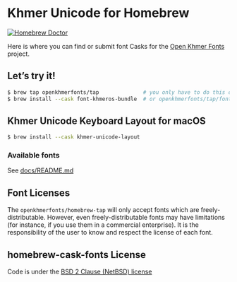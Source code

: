 # Khmer Unicode for Homebrew

[![Homebrew Doctor][github-ci-brew-badge]][github-ci-brew-url]

Here is where you can find or submit font Casks for the [Open Khmer Fonts](https://github.com/openkhmerfonts/homebrew-tap) project.

## Let’s try it!

```bash
$ brew tap openkhmerfonts/tap              # you only have to do this once!
$ brew install --cask font-khmeros-bundle  # or openkhmerfonts/tap/font-khmeros-bundle
```

## Khmer Unicode Keyboard Layout for macOS

```bash
$ brew install --cask khmer-unicode-layout
```

### Available fonts
See [docs/README.md](docs/README.md)

## Font Licenses

The `openkhmerfonts/homebrew-tap` will only accept fonts which are freely-distributable. However, even freely-distributable fonts may have limitations (for instance, if you use them in a commercial enterprise). It is the responsibility of the user to know and respect the license of each font.

## homebrew-cask-fonts License

Code is under the [BSD 2 Clause (NetBSD) license](LICENSE)

<!-- Variables -->
[github-ci-brew-url]: https://github.com/openkhmerfonts/homebrew-tap/actions?query=workflow%3A%22Homebrew+Doctor%22
[github-ci-brew-badge]: https://github.com/openkhmerfonts/homebrew-tap/workflows/Homebrew%20Doctor/badge.svg
